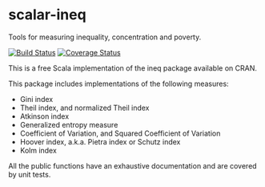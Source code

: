 # scalar-ineq
Tools for measuring inequality, concentration and poverty.
 
[![Build Status](https://travis-ci.org/mgoeminne/scalar-scholar.svg?branch=master)](https://travis-ci.org/mgoeminne/scalar-ineq)
[![Coverage Status](https://coveralls.io/repos/mgoeminne/scalar-ineq/badge.svg?branch=master&service=github)](https://coveralls.io/github/mgoeminne/scalar-ineq?branch=master)

This is a free Scala implementation of the ineq package available on CRAN.

This package includes implementations of the following measures:
  - Gini index
  - Theil index, and normalized Theil index
  - Atkinson index
  - Generalized entropy measure
  - Coefficient of Variation, and Squared Coefficient of Variation
  - Hoover index, a.k.a. Pietra index or Schutz index
  - Kolm index
  
All the public functions have an exhaustive documentation and are covered by unit tests.
